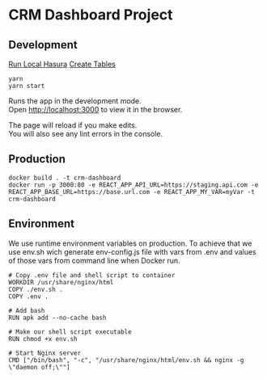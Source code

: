 # CRM Dashboard Project

## Development

[Run Local Hasura](https://docs.hasura.io/1.0/graphql/manual/getting-started/docker-simple.html)
[Create Tables](https://docs.hasura.io/1.0/graphql/manual/schema/basics.html#create-tables)

```
yarn
yarn start
```

Runs the app in the development mode.<br>
Open [http://localhost:3000](http://localhost:3000) to view it in the browser.

The page will reload if you make edits.<br>
You will also see any lint errors in the console.

## Production

```
docker build . -t crm-dashboard
docker run -p 3000:80 -e REACT_APP_API_URL=https://staging.api.com -e REACT_APP_BASE_URL=https://base.url.com -e REACT_APP_MY_VAR=myVar -t crm-dashboard
```

## Environment

We use runtime environment variables on production. To achieve that we use env.sh wich generate env-config.js file with vars from .env and values of those vars from command line when Docker run.

```
# Copy .env file and shell script to container
WORKDIR /usr/share/nginx/html
COPY ./env.sh .
COPY .env .

# Add bash
RUN apk add --no-cache bash

# Make our shell script executable
RUN chmod +x env.sh

# Start Nginx server
CMD ["/bin/bash", "-c", "/usr/share/nginx/html/env.sh && nginx -g \"daemon off;\""]
```
